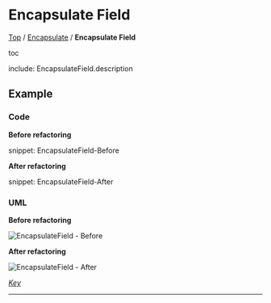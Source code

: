 # Encapsulate Field

[Top](../README.md) / [Encapsulate](./README.md) / **Encapsulate Field**

toc

include: EncapsulateField.description

## Example

### Code

**Before refactoring**

snippet: EncapsulateField-Before

**After refactoring**

snippet: EncapsulateField-After

### UML

**Before refactoring**

![EncapsulateField - Before](../../uml/Before/Encapsulate/EncapsulateField.svg?raw=true)

**After refactoring**

![EncapsulateField - After](../../uml/After/Encapsulate/EncapsulateField.svg?raw=true)

*[Key](../../uml/Keys/FullKey.svg)*

-----


